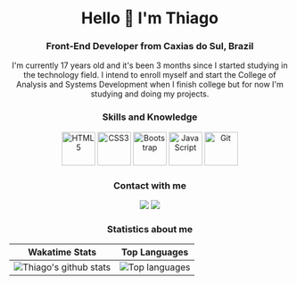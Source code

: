 <div align="center">
    <h1>Hello 👋 I'm Thiago </h1>
    <h3> Front-End Developer from Caxias do Sul, Brazil</h3>
    <p>I'm currently 17 years old and it's been 3 months since I started studying in the technology field. I intend to enroll myself and start the College of Analysis and Systems  Development when I finish college but for now I'm studying and doing my projects.</p>
    <h3>Skills and Knowledge</h3>
    <a href="https://www.w3schools.com/html/"><img height="60" width="60" alt="HTML5" src="https://user-images.githubusercontent.com/69599810/120908031-f672fb00-c63c-11eb-90a8-14ea7b057273.png"></a>
    <a href="https://www.w3schools.com/css/"><img height="60" width="60" alt="CSS3" src="https://user-images.githubusercontent.com/69599810/120907921-12c26800-c63c-11eb-9439-8a9a426045e6.png"></a>
    <a href="https://getbootstrap.com/"><img height="60" width="60" alt="Bootstrap" src="https://user-images.githubusercontent.com/69599810/120908196-4a321400-c63e-11eb-9e72-6eebd74b0553.png"></a>
    <a href="https://developer.mozilla.org/pt-BR/docs/Web/JavaScript"><img height="60" width="60" alt="JavaScript" src="https://user-images.githubusercontent.com/69599810/120907942-4f8e5f00-c63c-11eb-975d-f93169f9e548.png"></a>
    <a href="https://git-scm.com/"><img height="60" width="60" alt="Git" src="https://user-images.githubusercontent.com/69599810/120907954-646af280-c63c-11eb-8590-d926180797a5.png"></a>
<br>   
    <h3>Contact with me</h3>
        <a href="https://www.linkedin.com/in/iamthiagoferreira/"><img src="https://img.shields.io/badge/linkedin-%230077B5.svg?&style=for-the-badge&logo=linkedin&logoColor=white"></a>
        <a href="mailto: devthiagoferreira@gmail.com"><img src="https://img.shields.io/badge/-Gmail-%23333?style=for-the-badge&logo=gmail&logoColor=white"></a>
<br>
    
<h3>Statistics about me</h3></div> 

| Wakatime Stats | Top Languages |
| --- | --- |
| ![Thiago's github stats](https://github-readme-stats.vercel.app/api/wakatime?username=iamthiagoo&theme=graywhite) | ![Top languages](https://github-readme-stats.vercel.app/api/top-langs/?username=iamthiagoo&layout=compact&theme=graywhite) |
